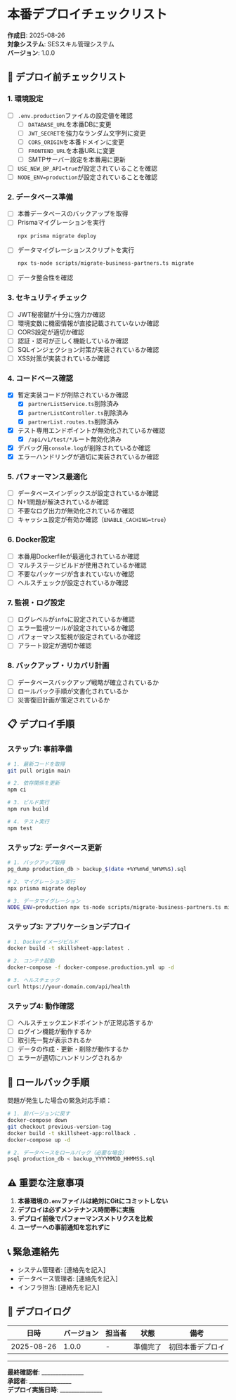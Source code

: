 # 本番デプロイチェックリスト

**作成日**: 2025-08-26  
**対象システム**: SESスキル管理システム  
**バージョン**: 1.0.0

## 🚀 デプロイ前チェックリスト

### 1. 環境設定
- [ ] `.env.production`ファイルの設定値を確認
  - [ ] `DATABASE_URL`を本番DBに変更
  - [ ] `JWT_SECRET`を強力なランダム文字列に変更
  - [ ] `CORS_ORIGIN`を本番ドメインに変更
  - [ ] `FRONTEND_URL`を本番URLに変更
  - [ ] SMTPサーバー設定を本番用に更新
- [ ] `USE_NEW_BP_API=true`が設定されていることを確認
- [ ] `NODE_ENV=production`が設定されていることを確認

### 2. データベース準備
- [ ] 本番データベースのバックアップを取得
- [ ] Prismaマイグレーションを実行
  ```bash
  npx prisma migrate deploy
  ```
- [ ] データマイグレーションスクリプトを実行
  ```bash
  npx ts-node scripts/migrate-business-partners.ts migrate
  ```
- [ ] データ整合性を確認

### 3. セキュリティチェック
- [ ] JWT秘密鍵が十分に強力か確認
- [ ] 環境変数に機密情報が直接記載されていないか確認
- [ ] CORS設定が適切か確認
- [ ] 認証・認可が正しく機能しているか確認
- [ ] SQLインジェクション対策が実装されているか確認
- [ ] XSS対策が実装されているか確認

### 4. コードベース確認
- [x] 暫定実装コードが削除されているか確認
  - [x] `partnerListService.ts`削除済み
  - [x] `partnerListController.ts`削除済み
  - [x] `partnerList.routes.ts`削除済み
- [x] テスト専用エンドポイントが無効化されているか確認
  - [x] `/api/v1/test/*`ルート無効化済み
- [x] デバッグ用`console.log`が削除されているか確認
- [x] エラーハンドリングが適切に実装されているか確認

### 5. パフォーマンス最適化
- [ ] データベースインデックスが設定されているか確認
- [ ] N+1問題が解決されているか確認
- [ ] 不要なログ出力が無効化されているか確認
- [ ] キャッシュ設定が有効か確認（`ENABLE_CACHING=true`）

### 6. Docker設定
- [ ] 本番用Dockerfileが最適化されているか確認
- [ ] マルチステージビルドが使用されているか確認
- [ ] 不要なパッケージが含まれていないか確認
- [ ] ヘルスチェックが設定されているか確認

### 7. 監視・ログ設定
- [ ] ログレベルが`info`に設定されているか確認
- [ ] エラー監視ツールが設定されているか確認
- [ ] パフォーマンス監視が設定されているか確認
- [ ] アラート設定が適切か確認

### 8. バックアップ・リカバリ計画
- [ ] データベースバックアップ戦略が確立されているか
- [ ] ロールバック手順が文書化されているか
- [ ] 災害復旧計画が策定されているか

## 📋 デプロイ手順

### ステップ1: 事前準備
```bash
# 1. 最新コードを取得
git pull origin main

# 2. 依存関係を更新
npm ci

# 3. ビルド実行
npm run build

# 4. テスト実行
npm test
```

### ステップ2: データベース更新
```bash
# 1. バックアップ取得
pg_dump production_db > backup_$(date +%Y%m%d_%H%M%S).sql

# 2. マイグレーション実行
npx prisma migrate deploy

# 3. データマイグレーション
NODE_ENV=production npx ts-node scripts/migrate-business-partners.ts migrate
```

### ステップ3: アプリケーションデプロイ
```bash
# 1. Dockerイメージビルド
docker build -t skillsheet-app:latest .

# 2. コンテナ起動
docker-compose -f docker-compose.production.yml up -d

# 3. ヘルスチェック
curl https://your-domain.com/api/health
```

### ステップ4: 動作確認
- [ ] ヘルスチェックエンドポイントが正常応答するか
- [ ] ログイン機能が動作するか
- [ ] 取引先一覧が表示されるか
- [ ] データの作成・更新・削除が動作するか
- [ ] エラーが適切にハンドリングされるか

## 🔄 ロールバック手順

問題が発生した場合の緊急対応手順：

```bash
# 1. 前バージョンに戻す
docker-compose down
git checkout previous-version-tag
docker build -t skillsheet-app:rollback .
docker-compose up -d

# 2. データベースをロールバック（必要な場合）
psql production_db < backup_YYYYMMDD_HHMMSS.sql
```

## ⚠️ 重要な注意事項

1. **本番環境の`.env`ファイルは絶対にGitにコミットしない**
2. **デプロイは必ずメンテナンス時間帯に実施**
3. **デプロイ前後でパフォーマンスメトリクスを比較**
4. **ユーザーへの事前通知を忘れずに**

## 📞 緊急連絡先

- システム管理者: [連絡先を記入]
- データベース管理者: [連絡先を記入]
- インフラ担当: [連絡先を記入]

## 📝 デプロイログ

| 日時 | バージョン | 担当者 | 状態 | 備考 |
|------|-----------|--------|------|------|
| 2025-08-26 | 1.0.0 | - | 準備完了 | 初回本番デプロイ |

---

**最終確認者**: _______________  
**承認者**: _______________  
**デプロイ実施日時**: _______________